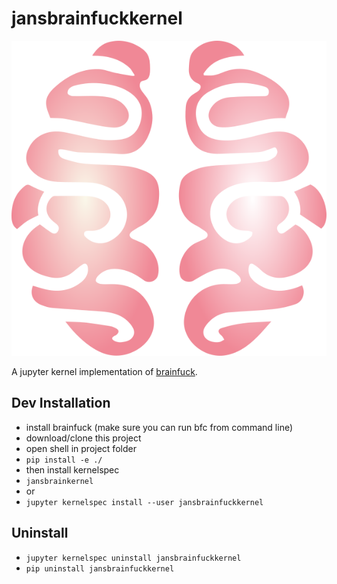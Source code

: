 # jansbrainfuckkernel

![Logo](jansbrainfuckkernel/logo-svg.svg)

A jupyter kernel implementation of [brainfuck](https://github.com/benjamin-james/brainfuck).


## Dev Installation

- install brainfuck (make sure you can run bfc from command line)
- download/clone this project
- open shell in project folder
- `pip install -e ./`
- then install kernelspec
- `jansbrainkernel`
- or
- `jupyter kernelspec install --user jansbrainfuckkernel`

## Uninstall

- `jupyter kernelspec uninstall jansbrainfuckkernel`
- `pip uninstall jansbrainfuckkernel`

